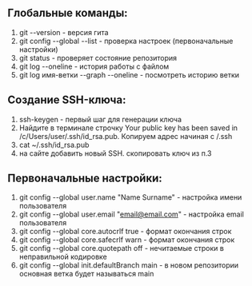 ## Глобальные команды:

1. git --version - версия гита
2. git config --global --list - проверка настроек (первоначальные настройки)
3. git status - проверяет состояние репозитория
4. git log --oneline - история работы с файлом
5. git log имя-ветки --graph --oneline - посмотреть историю ветки

## Создание SSH-ключа:
1. ssh-keygen - первый шаг для генерации ключа
2. Найдите в терминале строчку Your public key has been saved in /c/Users/user/.ssh/id_rsa.pub. Копируем адрес начиная с /.ssh
3. cat ~/.ssh/id_rsa.pub
4. на сайте добавить новый SSH. скопировать ключ из п.3

## Первоначальные настройки:
1. git config --global user.name "Name Surname" - настройка имени пользователя
2. git config --global user.email "email@email.com" - настройка email пользователя
3. git config --global core.autocrlf true - формат окончания строк
4. git config --global core.safecrlf warn - формат окончания строк
5. git config --global core.quotepath off - нечитаемые строки в неправильной кодировке
6. git config --global init.defaultBranch main - в новом репозитории основная ветка будет называться main